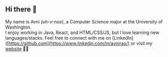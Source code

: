 ## Hi there 👋

My name is Avni _(uh-v-nee)_, a Computer Science major at the University of Washington.  
I enjoy working in Java, React, and HTML/CSS/JS, but I love learning new languages/stacks. 
Feel free to connect with me on [LinkedIn]([https://github.com](https://www.linkedin.com/in/avnirao/) or visit my [website](avnirao.github.io) 💌✨



<!--
**avnirao/avnirao** is a ✨ _special_ ✨ repository because its `README.md` (this file) appears on your GitHub profile.

Here are some ideas to get you started:

- 🔭 I’m currently working on ...
- 🌱 I’m currently learning ...
- 👯 I’m looking to collaborate on ...
- 🤔 I’m looking for help with ...
- 💬 Ask me about ...
- 📫 How to reach me: ...
- 😄 Pronouns: ...
- ⚡ Fun fact: ...
-->
